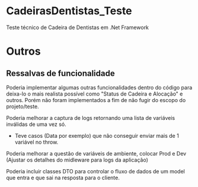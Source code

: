 # CadeirasDentistas_Teste
Teste técnico de Cadeira de Dentistas em .Net Framework


# Outros
## Ressalvas de funcionalidade

Poderia implementar algumas outras funcionalidades dentro do código para deixa-lo o mais realista possível como "Status de Cadeira e Alocação" e outros. Porém não foram implementados a fim de não fugir do escopo do projeto/teste.

Poderia melhorar a captura de logs retornando uma lista de variáveis inválidas de uma vez só.
  - Teve casos (Data por exemplo) que não conseguir enviar mais de 1 variável no throw.
    
Poderia melhorar a questão de variáveis de ambiente, colocar Prod e Dev (Ajustar os detalhes do midleware para logs da aplicação)

Poderia incluir classes DTO para controlar o fluxo de dados de um model que entra e que sai na resposta para o cliente.
